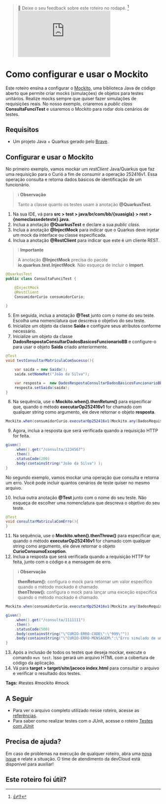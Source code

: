 > :speech_balloon: Deixe o seu feedback sobre este roteiro no rodapé. [^1] 
![](https://eni.bb.com.br/eni1/matomo.php?idsite=469&amp;rec=1&amp;url=https://fontes.intranet.bb.com.br/dev/publico/roteiros/-/blob/master/testes/Como_configurar_Mockito.md&amp;action_name=testes/Como_configurar_Mockito)

# Como configurar e usar o Mockito  

Este roteiro ensina a configurar o [Mockito](https://site.mockito.org/), uma biblioteca Java de código aberto que permite criar mocks (simulações) de objetos para testes unitários. Realize mocks sempre que quiser fazer simulações de requisições reais. No nosso exemplo, criaremos a *public class* **ConsultaFunciTest** e usaremos o Mockito para rodar dois cenários de testes.  

## Requisitos  

- Um projeto Java + Quarkus gerado pelo [Brave](https://brave.dev.intranet.bb.com.br/novo-projeto/codigo-base).  

## Configurar e usar o Mockito  

No primeiro exemplo, vamos mockar um *restClient* Java/Quarkus que faz uma requisição para o Curió a fim de consumir a operação 252416v1. Essa operação consulta e retorna dados básicos de identificação de um funcionário.  

> :information_source: **Observação**   
>   
> Tanto a classe quanto os testes usam a anotação **@QuarkusTest**.  

1. Na sua IDE, vá para **src > test > java/br/com/bb/{suasigla} > rest > {nomeclassedeteste}.java**. 
2. Inclua a anotação **@QuarkusTest** e declare a sua *public class*.   
3. Inclua a anotação **@InjectMock** para indicar que o Quarkus deve injetar um mock da interface ou classe especificada.  
4. Inclua a anotação **@RestClient** para indicar que este é um cliente REST.    

> :grey_exclamation: **Importante**  
>  
> A anotação **@InjectMock** precisa do pacote **io.quarkus.test.InjectMock**. Não esqueça de incluir o **import**. 

~~~java  
@QuarkusTest  
public class ConsultaFunciTest {  

    @InjectMock  
    @RestClient  
    ConsumidorCurio consumidorCurio;  
      
}  
~~~  

5. Em seguida, inclua a anotação **@Test** junto com o nome do seu teste. Escolha uma nomenclatura que descreva o objetivo do seu teste. 
6. Inicialize um objeto da classe **Saida** e configure seus atributos conforme necessário.  
7. Inicialize um objeto da classe **DadosRespostaConsultarDadosBasicosFuncionarioBB** e configure-o para usar o objeto **Saida** criado anteriormente.  

~~~java  
@Test  
void testConsultarMatriculaComSucesso(){  

    var saida = new Saida();  
    saida.setNomeRet("João da Silva");  

    var resposta =  new DadosRespostaConsultarDadosBasicosFuncionarioBB();  
    resposta.setSaida(saida);
}
~~~  

8. Na sequência, use o **Mockito.when().thenReturn()** para especificar que, quando o método **executarOp252416v1** for chamado com qualquer string como argumento, ele deve retornar o objeto **resposta**.  

~~~java  
Mockito.when(consumidorCurio.executarOp252416v1(Mockito.any(DadosRequisicaoConsultarDadosBasicosFuncionarioBB.class))).thenReturn(resposta);  
~~~  

9. Agora, inclua a resposta que será verificada quando a requisição HTTP for feita.

~~~java  
given()  
    .when().get("/consulta/1234567")  
    .then()  
    .statusCode(200)  
    .body(containsString("João da Silva") );
}      
~~~  

No segundo exemplo, vamos mockar uma operação que consulta e retorna um erro. Você pode incluir quantos cenários de teste quiser no mesmo arquivo.   

10. Inclua outra anotação **@Test** junto com o nome do seu teste. Não esqueça de escolher uma nomenclatura que descreva o objetivo do seu teste.  

~~~java  
@Test  
void consultarMatriculaComErro(){  
}
~~~  

11. Na sequência, use o **Mockito.when().thenThrow()** para especificar que, quando o método **executarOp252416v1** for chamado com qualquer string como argumento, ele deve retornar o objeto **CurioConsumoException**.    
12. Inclua a resposta que será verificada quando a requisição HTTP for feita, junto com o código e a mensagem de erro.     

> :information_source: **Observação**  
>  
> **thenReturn():** configura o mock para retornar um valor específico quando o método mockado é chamado. <br> 
> **thenThrow():** configura o mock para lançar uma exceção específica quando o método mockado é chamado. 

~~~java     
Mockito.when(consumidorCurio.executarOp252416v1(Mockito.any(DadosRequisicaoConsultarDadosBasicosFuncionarioBB.class))).thenThrow(new CurioConsumoException("999","Erro simulado de um consumo"));  

given()  
    .when().get("/consulta/1111111")  
    .then()  
    .statusCode(500)  
    .body(containsString("\"CURIO-ERRO-CODE\":\"999\""))  
    .body(containsString("\"CURIO-ERRO-MENSAGEM\":\"Erro simulado de um consumo\""));  
}  
~~~  

13. Após a inclusão de todos os testes que deseja mockar, execute o comando `mvn test`. Isso gerará um arquivo HTML com a cobertura de código da aplicação.  
14. Vá para **target > target/site/jacoco index.html** para consultar o arquivo e verificar o resultado dos testes.  

**Tags:** #testes #mockito #mock  

## A Seguir  

- Para ver o arquivo completo utilizado nesse roteiro, acesse as [referências](https://fontes.intranet.bb.com.br/dev/publico/roteiros/-/blob/master/testes/referencias/roteiroMockito/ConsultaFunciTest.java). 
- Para saber como realizar testes com o JUnit, acesse o roteiro [Testes com JUnit](https://fontes.intranet.bb.com.br/dev/publico/roteiros/-/blob/master/testes/referencias/roteiroJUnit/Testes_JUnit.md)

## Precisa de ajuda?
Em caso de problemas na execução de qualquer roteiro, abra uma [nova issue](https://fontes.intranet.bb.com.br/dev/publico/atendimento/-/issues) e relate a situação. O time de atendimento da devCloud está disponível para auxiliar!  

## Este roteiro foi útil?
[^1]: [👍👎](http://feedback.dev.intranet.bb.com.br/?origem=roteiros&url_origem=fontes.intranet.bb.com.br/dev/publico/roteiros/-/blob/master/testes/Como_configurar_Mockito.md&internalidade=testes/Como_configurar_Mockito) 
